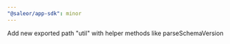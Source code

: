 ```yaml
---
"@saleor/app-sdk": minor
---
```


Add new exported path "util" with helper methods like parseSchemaVersion
